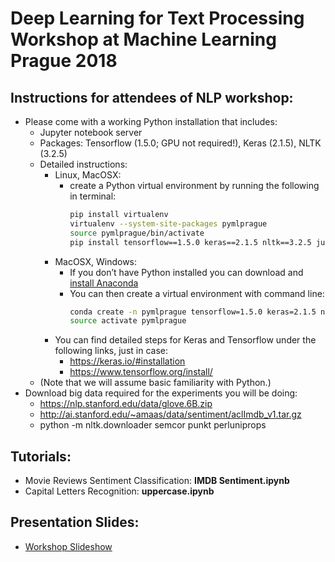 # Deep Learning for Text Processing Workshop at Machine Learning Prague 2018

## Instructions for attendees of NLP workshop:
* Please come with a working Python installation that includes:
  * Jupyter notebook server
  * Packages: Tensorflow (1.5.0; GPU not required!), Keras (2.1.5), NLTK (3.2.5)
  * Detailed instructions:
    * Linux, MacOSX:
      * create a Python virtual environment by running the following in terminal:
        ```bash
        pip install virtualenv
        virtualenv --system-site-packages pymlprague
        source pymlprague/bin/activate
        pip install tensorflow==1.5.0 keras==2.1.5 nltk==3.2.5 jupyter
        ```
    * MacOSX, Windows:
      * If you don’t have Python installed you can download and [install Anaconda](https://conda.io/docs/user-guide/install/index.html)
      * You can then create a virtual environment with command line:
        ```bash
        conda create -n pymlprague tensorflow=1.5.0 keras=2.1.5 nltk=3.2.5 jupyter
        source activate pymlprague
        ```
    * You can find detailed steps for Keras and Tensorflow under the following links, just in case:
        * https://keras.io/#installation
        * https://www.tensorflow.org/install/
  * (Note that we will assume basic familiarity with Python.)
* Download big data required for the experiments you will be doing:
  * https://nlp.stanford.edu/data/glove.6B.zip
  * http://ai.stanford.edu/~amaas/data/sentiment/aclImdb_v1.tar.gz
  * python -m nltk.downloader semcor punkt perluniprops

## Tutorials:
* Movie Reviews Sentiment Classification: **IMDB Sentiment.ipynb**
* Capital Letters Recognition: **uppercase.ipynb**

## Presentation Slides:
- [Workshop Slideshow](https://docs.google.com/presentation/d/1x_4EhzgQpi9XSlKp7B-19pEyiM64cAQ587jm6NBlni0/edit?usp=sharing)
